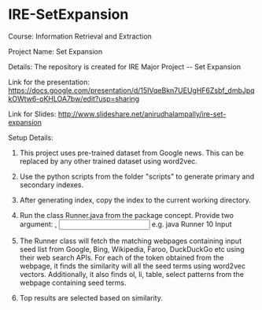 # IRE-SetExpansion
Course: Information Retrieval and Extraction

Project Name: Set Expansion

Details: The repository is created for IRE Major Project -- Set Expansion

Link for the presentation: https://docs.google.com/presentation/d/15IVqeBkn7UEUgHF6Zsbf_dmbJpqkOWtw6-oKHLOA7bw/edit?usp=sharing

Link for Slides: http://www.slideshare.net/anirudhalampally/ire-set-expansion

Setup Details:
1. This project uses pre-trained dataset from Google news. This can be replaced by any other trained dataset using word2vec.

2. Use the python scripts from the folder "scripts" to generate primary and secondary indexes.

3. After generating index, copy the index to the current working directory.

4. Run the class Runner.java from the package concept. Provide two argument:
    <Number of results>, <Input file containing seedlist>
   e.g. java Runner 10 Input

5. The Runner class will fetch the matching webpages containing input seed list from Google, Bing, Wikipedia, Faroo, DuckDuckGo etc using their web search APIs. For each of the token obtained from the webpage, it finds the similarity will all the seed terms using word2vec vectors. Additionally, it also finds ol, li, table, select patterns from the webpage containing seed terms. 

6. Top results are selected based on similarity.
